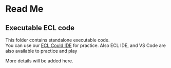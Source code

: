 # Read Me

## Executable ECL code

This folder contains standalone executable code. \
You can use our [ECL Could IDE](https://ide.hpccsystems.com/auth/login) for practice.
Also ECL IDE, and VS Code are also available to practice and play

More details will be added here. 